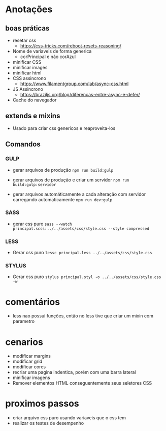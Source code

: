 # Anotações

## boas práticas
- resetar css
    - https://css-tricks.com/reboot-resets-reasoning/
- Nome de variaveis de forma generica
    - corPrincipal e não corAzul
- minificar CSS
- minificar images
- minificar html
- CSS assincrono
    - https://www.filamentgroup.com/lab/async-css.html
- JS Assincrono
    - https://braziljs.org/blog/diferencas-entre-async-e-defer/
- Cache do navegador
    

## extends e mixins
- Usado para criar css genericos e reaproveita-los

## Comandos

### GULP
- gerar arquivos de produção
`npm run build:gulp`

- gerar arquivos de produção e criar um servidor
`npm run build:gulp:servidor`

- gerar arquivos automáticamente a cada alteração com servidor carregando automaticamente
`npm run dev:gulp`

### SASS
- gerar css puro
`sass --watch principal.scss:../../assets/css/style.css --style compressed`

### LESS
- Gerar css puro
`lessc principal.less ../../assets/css/style.css`

### STYLUS
- Gerar css puro
`stylus principal.styl -o ../../assets/css/style.css -w`

# comentários
- less nao possui funções, então no less tive que criar um mixin com parametro

# cenarios
- modificar margins
- modificar grid
- modificar cores
- recriar uma pagina indentica, porém com uma barra lateral
- minificar imagens
- Remover elementos HTML conseguentemente seus seletores CSS

# proximos passos
- criar arquivo css puro usando variaveis que o css tem
- realizar os testes de desempenho

